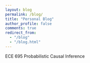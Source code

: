 ```yaml
---
layout: blog
permalink: /blog/
title: "Personal Blog"
author_profile: false
comments: true
redirect_from: 
  - "/blog"
  - "/blog.html"
---
```


ECE 695 Probabilistic Causal Inference
